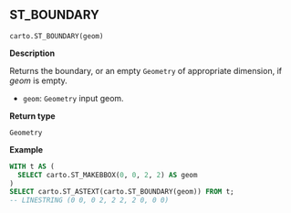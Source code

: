 ## ST_BOUNDARY

```sql:signature
carto.ST_BOUNDARY(geom)
```

**Description**

Returns the boundary, or an empty `Geometry` of appropriate dimension, if _geom_ is empty.

* `geom`: `Geometry` input geom.

**Return type**

`Geometry`

**Example**

```sql
WITH t AS (
  SELECT carto.ST_MAKEBBOX(0, 0, 2, 2) AS geom
)
SELECT carto.ST_ASTEXT(carto.ST_BOUNDARY(geom)) FROM t;
-- LINESTRING (0 0, 0 2, 2 2, 2 0, 0 0)
```
